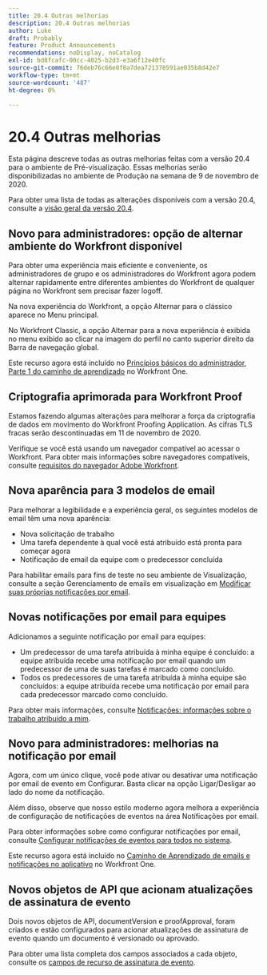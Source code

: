 ```yaml
---
title: 20.4 Outras melhorias
description: 20.4 Outras melhorias
author: Luke
draft: Probably
feature: Product Announcements
recommendations: noDisplay, noCatalog
exl-id: bd8fcafc-00cc-4025-b2d3-e3a6f12e40fc
source-git-commit: 76deb76c66e8f8a7dea721378591ae035b8d42e7
workflow-type: tm+mt
source-wordcount: '487'
ht-degree: 0%

---
```


# 20.4 Outras melhorias

Esta página descreve todas as outras melhorias feitas com a versão 20.4 para o ambiente de Pré-visualização. Essas melhorias serão disponibilizadas no ambiente de Produção na semana de 9 de novembro de 2020.

Para obter uma lista de todas as alterações disponíveis com a versão 20.4, consulte a [visão geral da versão 20.4](../../../product-announcements/product-releases/20.4-release-activity/20-4-release-overview.md).

## Novo para administradores: opção de alternar ambiente do Workfront disponível

Para obter uma experiência mais eficiente e conveniente, os administradores de grupo e os administradores do Workfront agora podem alternar rapidamente entre diferentes ambientes do Workfront de qualquer página no Workfront sem precisar fazer logoff.

Na nova experiência do Workfront, a opção Alternar para o clássico aparece no Menu principal.

No Workfront Classic, a opção Alternar para a nova experiência é exibida no menu exibido ao clicar na imagem do perfil no canto superior direito da Barra de navegação global.

Este recurso agora está incluído no [Princípios básicos do administrador, Parte 1 do caminho de aprendizado](https://one.workfront.com/s/learningpath3/administrator-fundamentals-in-the-new-workfront-experience-part-2-user-organizat-20Y0z000000bmAXEAY) no Workfront One.

## Criptografia aprimorada para Workfront Proof

Estamos fazendo algumas alterações para melhorar a força da criptografia de dados em movimento do Workfront Proofing Application. As cifras TLS fracas serão descontinuadas em 11 de novembro de 2020.

Verifique se você está usando um navegador compatível ao acessar o Workfront. Para obter mais informações sobre navegadores compatíveis, consulte [requisitos do navegador Adobe Workfront](../../../workfront-basics/workfront-browser-requirements.md).

## Nova aparência para 3 modelos de email

Para melhorar a legibilidade e a experiência geral, os seguintes modelos de email têm uma nova aparência:

* Nova solicitação de trabalho
* Uma tarefa dependente à qual você está atribuído está pronta para começar agora
* Notificação de email da equipe com o predecessor concluída

Para habilitar emails para fins de teste no seu ambiente de Visualização, consulte a seção Gerenciamento de emails em visualização em [Modificar suas próprias notificações por email](../../../workfront-basics/using-notifications/activate-or-deactivate-your-own-event-notifications.md).

## Novas notificações por email para equipes

Adicionamos a seguinte notificação por email para equipes:

* Um predecessor de uma tarefa atribuída à minha equipe é concluído: a equipe atribuída recebe uma notificação por email quando um predecessor de uma de suas tarefas é marcado como concluído.
* Todos os predecessores de uma tarefa atribuída à minha equipe são concluídos: a equipe atribuída recebe uma notificação por email para cada predecessor marcado como concluído.

Para obter mais informações, consulte [Notificações: informações sobre o trabalho atribuído a mim](../../../workfront-basics/using-notifications/notifications-information-about-work-assigned-to-me.md).

## Novo para administradores: melhorias na notificação por email

Agora, com um único clique, você pode ativar ou desativar uma notificação por email de evento em Configurar. Basta clicar na opção Ligar/Desligar ao lado do nome da notificação.

Além disso, observe que nosso estilo moderno agora melhora a experiência de configuração de notificações de eventos na área Notificações por email.

Para obter informações sobre como configurar notificações por email, consulte [Configurar notificações de eventos para todos no sistema](../../../administration-and-setup/manage-workfront/emails/configure-event-notifications-for-everyone-in-the-system.md).

Este recurso agora está incluído no [Caminho de Aprendizado de emails e notificações no aplicativo](https://one.workfront.com/s/learningpath2/email-and-in-app-notifications-in-the-new-workfront-experience-20Y4X000000CaZGUA0) no Workfront One.

## Novos objetos de API que acionam atualizações de assinatura de evento

Dois novos objetos de API, documentVersion e proofApproval, foram criados e estão configurados para acionar atualizações de assinatura de evento quando um documento é versionado ou aprovado.

Para obter uma lista completa dos campos associados a cada objeto, consulte os [campos de recurso de assinatura de evento](../../../wf-api/api/event-sub-resource-fields.md).
